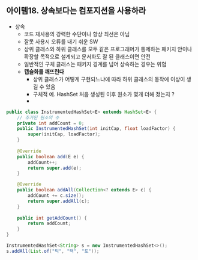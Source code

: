 ## 아이템18. 상속보다는 컴포지션을 사용하라
* 상속
	* 코드 재사용의 강력한 수단이나 항상 최선은 아님
	* 잘못 사용시 오류를 내기 쉬운 SW
	* 상위 클래스와 하위 클래스를 모두 같은 프로그래머가 통제하는 패키지 안이나 확장할 목적으로 설계되고 문서화도 잘 된 클래스이면 안전
	* 일반적인 구체 클래스는 패키지 경계를 넘어 상속하는 경우는 위험
	* **캡슐화를 깨뜨린다**
		* 상위 클래스가 어떻게 구현되느냐에 따라 하위 클래스의 동작에 이상이 생길 수 있음
		* 구체적 예. HashSet 처음 생성된 이후 원소가 몇개 더해 졌는지 ?
		* 
```java
public class InstrumentedHashSet<E> extends HashSet<E> {
	// 추가된 원소의 수
	private int addCount = 0;
	public InstrumentedHashSet(int initCap, float loadFactor) {
		super(initCap, loadFactor);
	}
	
	@Override
	public boolean add(E e) {
		addCount++;
		return super.add(e);
	}

	@Override
	public boolean addAll(Collection<? extends E> c) {
		addCount += c.size();
		return super.addAll(c);
	}
	 
	public int getAddCount() {
		return addCount;
	}
}
```
```java
InstrumentedHashSet<String> s = new InstrumentedHashSet<>();
s.addAll(List.of("틱", "택", "토"));
```
		
<!--stackedit_data:
eyJoaXN0b3J5IjpbNjY3NDA4NjkyXX0=
-->